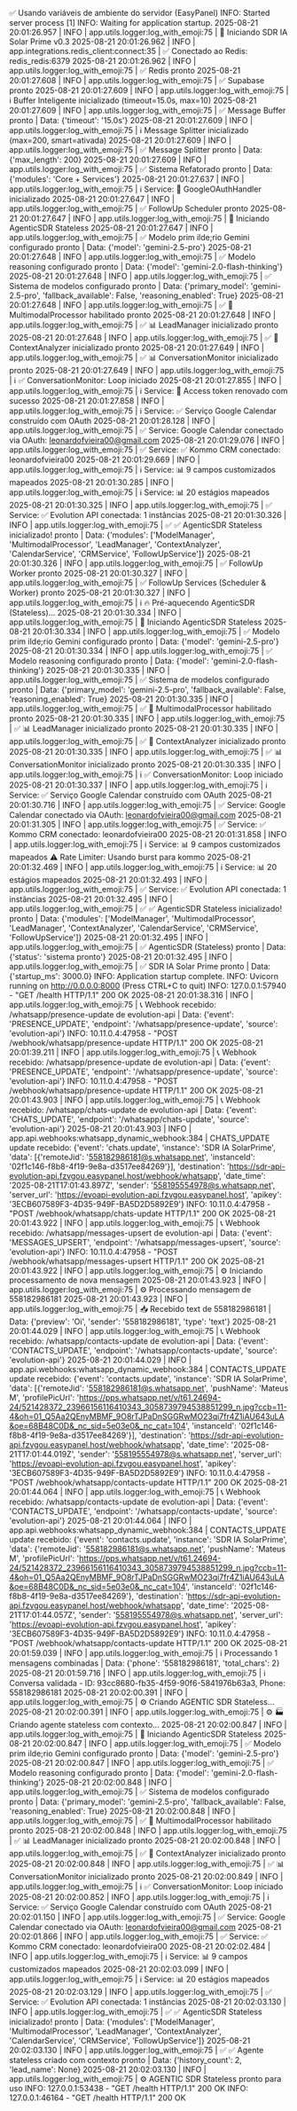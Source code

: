 ✅ Usando variáveis de ambiente do servidor (EasyPanel)
INFO:     Started server process [1]
INFO:     Waiting for application startup.
2025-08-21 20:01:26.957 | INFO     | app.utils.logger:log_with_emoji:75 | 🚀 Iniciando SDR IA Solar Prime v0.3
2025-08-21 20:01:26.962 | INFO     | app.integrations.redis_client:connect:35 | ✅ Conectado ao Redis: redis_redis:6379
2025-08-21 20:01:26.962 | INFO     | app.utils.logger:log_with_emoji:75 | ✅ Redis pronto
2025-08-21 20:01:27.608 | INFO     | app.utils.logger:log_with_emoji:75 | ✅ Supabase pronto
2025-08-21 20:01:27.609 | INFO     | app.utils.logger:log_with_emoji:75 | ℹ️ Buffer Inteligente inicializado (timeout=15.0s, max=10)
2025-08-21 20:01:27.609 | INFO     | app.utils.logger:log_with_emoji:75 | ✅ Message Buffer pronto | Data: {'timeout': '15.0s'}
2025-08-21 20:01:27.609 | INFO     | app.utils.logger:log_with_emoji:75 | ℹ️ Message Splitter inicializado (max=200, smart=ativada)
2025-08-21 20:01:27.609 | INFO     | app.utils.logger:log_with_emoji:75 | ✅ Message Splitter pronto | Data: {'max_length': 200}
2025-08-21 20:01:27.609 | INFO     | app.utils.logger:log_with_emoji:75 | ✅ Sistema Refatorado pronto | Data: {'modules': 'Core + Services'}
2025-08-21 20:01:27.637 | INFO     | app.utils.logger:log_with_emoji:75 | ℹ️ Service: 🔐 GoogleOAuthHandler inicializado
2025-08-21 20:01:27.647 | INFO     | app.utils.logger:log_with_emoji:75 | ✅ FollowUp Scheduler pronto
2025-08-21 20:01:27.647 | INFO     | app.utils.logger:log_with_emoji:75 | 🚀 Iniciando AgenticSDR Stateless
2025-08-21 20:01:27.647 | INFO     | app.utils.logger:log_with_emoji:75 | ✅ Modelo prim ilde;rio Gemini configurado pronto | Data: {'model': 'gemini-2.5-pro'}
2025-08-21 20:01:27.648 | INFO     | app.utils.logger:log_with_emoji:75 | ✅ Modelo reasoning configurado pronto | Data: {'model': 'gemini-2.0-flash-thinking'}
2025-08-21 20:01:27.648 | INFO     | app.utils.logger:log_with_emoji:75 | ✅ Sistema de modelos configurado pronto | Data: {'primary_model': 'gemini-2.5-pro', 'fallback_available': False, 'reasoning_enabled': True}
2025-08-21 20:01:27.648 | INFO     | app.utils.logger:log_with_emoji:75 | ✅ 🎨 MultimodalProcessor habilitado pronto
2025-08-21 20:01:27.648 | INFO     | app.utils.logger:log_with_emoji:75 | ✅ 📊 LeadManager inicializado pronto
2025-08-21 20:01:27.648 | INFO     | app.utils.logger:log_with_emoji:75 | ✅ 🧠 ContextAnalyzer inicializado pronto
2025-08-21 20:01:27.649 | INFO     | app.utils.logger:log_with_emoji:75 | ✅ 📊 ConversationMonitor inicializado pronto
2025-08-21 20:01:27.649 | INFO     | app.utils.logger:log_with_emoji:75 | ℹ️ ✅ ConversationMonitor: Loop iniciado
2025-08-21 20:01:27.855 | INFO     | app.utils.logger:log_with_emoji:75 | ℹ️ Service: 🔄 Access token renovado com sucesso
2025-08-21 20:01:27.858 | INFO     | app.utils.logger:log_with_emoji:75 | ℹ️ Service: ✅ Serviço Google Calendar construído com OAuth
2025-08-21 20:01:28.128 | INFO     | app.utils.logger:log_with_emoji:75 | ✅ Service: Google Calendar conectado via OAuth: leonardofvieira00@gmail.com
2025-08-21 20:01:29.076 | INFO     | app.utils.logger:log_with_emoji:75 | ✅ Service: ✅ Kommo CRM conectado: leonardofvieira00
2025-08-21 20:01:29.669 | INFO     | app.utils.logger:log_with_emoji:75 | ℹ️ Service: 📊 9 campos customizados mapeados
2025-08-21 20:01:30.285 | INFO     | app.utils.logger:log_with_emoji:75 | ℹ️ Service: 📊 20 estágios mapeados
2025-08-21 20:01:30.325 | INFO     | app.utils.logger:log_with_emoji:75 | ✅ Service: ✅ Evolution API conectada: 1 instâncias
2025-08-21 20:01:30.326 | INFO     | app.utils.logger:log_with_emoji:75 | ✅ ✅ AgenticSDR Stateless inicializado! pronto | Data: {'modules': ['ModelManager', 'MultimodalProcessor', 'LeadManager', 'ContextAnalyzer', 'CalendarService', 'CRMService', 'FollowUpService']}
2025-08-21 20:01:30.326 | INFO     | app.utils.logger:log_with_emoji:75 | ✅ FollowUp Worker pronto
2025-08-21 20:01:30.327 | INFO     | app.utils.logger:log_with_emoji:75 | ✅ FollowUp Services (Scheduler & Worker) pronto
2025-08-21 20:01:30.327 | INFO     | app.utils.logger:log_with_emoji:75 | ℹ️ 🔥 Pré-aquecendo AgenticSDR (Stateless)...
2025-08-21 20:01:30.334 | INFO     | app.utils.logger:log_with_emoji:75 | 🚀 Iniciando AgenticSDR Stateless
2025-08-21 20:01:30.334 | INFO     | app.utils.logger:log_with_emoji:75 | ✅ Modelo prim ilde;rio Gemini configurado pronto | Data: {'model': 'gemini-2.5-pro'}
2025-08-21 20:01:30.334 | INFO     | app.utils.logger:log_with_emoji:75 | ✅ Modelo reasoning configurado pronto | Data: {'model': 'gemini-2.0-flash-thinking'}
2025-08-21 20:01:30.335 | INFO     | app.utils.logger:log_with_emoji:75 | ✅ Sistema de modelos configurado pronto | Data: {'primary_model': 'gemini-2.5-pro', 'fallback_available': False, 'reasoning_enabled': True}
2025-08-21 20:01:30.335 | INFO     | app.utils.logger:log_with_emoji:75 | ✅ 🎨 MultimodalProcessor habilitado pronto
2025-08-21 20:01:30.335 | INFO     | app.utils.logger:log_with_emoji:75 | ✅ 📊 LeadManager inicializado pronto
2025-08-21 20:01:30.335 | INFO     | app.utils.logger:log_with_emoji:75 | ✅ 🧠 ContextAnalyzer inicializado pronto
2025-08-21 20:01:30.335 | INFO     | app.utils.logger:log_with_emoji:75 | ✅ 📊 ConversationMonitor inicializado pronto
2025-08-21 20:01:30.335 | INFO     | app.utils.logger:log_with_emoji:75 | ℹ️ ✅ ConversationMonitor: Loop iniciado
2025-08-21 20:01:30.337 | INFO     | app.utils.logger:log_with_emoji:75 | ℹ️ Service: ✅ Serviço Google Calendar construído com OAuth
2025-08-21 20:01:30.716 | INFO     | app.utils.logger:log_with_emoji:75 | ✅ Service: Google Calendar conectado via OAuth: leonardofvieira00@gmail.com
2025-08-21 20:01:31.305 | INFO     | app.utils.logger:log_with_emoji:75 | ✅ Service: ✅ Kommo CRM conectado: leonardofvieira00
2025-08-21 20:01:31.858 | INFO     | app.utils.logger:log_with_emoji:75 | ℹ️ Service: 📊 9 campos customizados mapeados
⚠️ Rate Limiter: Usando burst para kommo
2025-08-21 20:01:32.469 | INFO     | app.utils.logger:log_with_emoji:75 | ℹ️ Service: 📊 20 estágios mapeados
2025-08-21 20:01:32.493 | INFO     | app.utils.logger:log_with_emoji:75 | ✅ Service: ✅ Evolution API conectada: 1 instâncias
2025-08-21 20:01:32.495 | INFO     | app.utils.logger:log_with_emoji:75 | ✅ ✅ AgenticSDR Stateless inicializado! pronto | Data: {'modules': ['ModelManager', 'MultimodalProcessor', 'LeadManager', 'ContextAnalyzer', 'CalendarService', 'CRMService', 'FollowUpService']}
2025-08-21 20:01:32.495 | INFO     | app.utils.logger:log_with_emoji:75 | ✅ AgenticSDR (Stateless) pronto | Data: {'status': 'sistema pronto'}
2025-08-21 20:01:32.495 | INFO     | app.utils.logger:log_with_emoji:75 | ✅ SDR IA Solar Prime pronto | Data: {'startup_ms': 3000.0}
INFO:     Application startup complete.
INFO:     Uvicorn running on http://0.0.0.0:8000 (Press CTRL+C to quit)
INFO:     127.0.0.1:57940 - "GET /health HTTP/1.1" 200 OK
2025-08-21 20:01:38.316 | INFO     | app.utils.logger:log_with_emoji:75 | 📞 Webhook recebido: /whatsapp/presence-update de evolution-api | Data: {'event': 'PRESENCE_UPDATE', 'endpoint': '/whatsapp/presence-update', 'source': 'evolution-api'}
INFO:     10.11.0.4:47958 - "POST /webhook/whatsapp/presence-update HTTP/1.1" 200 OK
2025-08-21 20:01:39.211 | INFO     | app.utils.logger:log_with_emoji:75 | 📞 Webhook recebido: /whatsapp/presence-update de evolution-api | Data: {'event': 'PRESENCE_UPDATE', 'endpoint': '/whatsapp/presence-update', 'source': 'evolution-api'}
INFO:     10.11.0.4:47958 - "POST /webhook/whatsapp/presence-update HTTP/1.1" 200 OK
2025-08-21 20:01:43.903 | INFO     | app.utils.logger:log_with_emoji:75 | 📞 Webhook recebido: /whatsapp/chats-update de evolution-api | Data: {'event': 'CHATS_UPDATE', 'endpoint': '/whatsapp/chats-update', 'source': 'evolution-api'}
2025-08-21 20:01:43.903 | INFO     | app.api.webhooks:whatsapp_dynamic_webhook:384 | CHATS_UPDATE update recebido: {'event': 'chats.update', 'instance': 'SDR IA SolarPrime', 'data': [{'remoteJid': '558182986181@s.whatsapp.net', 'instanceId': '02f1c146-f8b8-4f19-9e8a-d3517ee84269'}], 'destination': 'https://sdr-api-evolution-api.fzvgou.easypanel.host/webhook/whatsapp', 'date_time': '2025-08-21T17:01:43.897Z', 'sender': '558195554978@s.whatsapp.net', 'server_url': 'https://evoapi-evolution-api.fzvgou.easypanel.host', 'apikey': '3ECB607589F3-4D35-949F-BA5D2D5892E9'}
INFO:     10.11.0.4:47958 - "POST /webhook/whatsapp/chats-update HTTP/1.1" 200 OK
2025-08-21 20:01:43.922 | INFO     | app.utils.logger:log_with_emoji:75 | 📞 Webhook recebido: /whatsapp/messages-upsert de evolution-api | Data: {'event': 'MESSAGES_UPSERT', 'endpoint': '/whatsapp/messages-upsert', 'source': 'evolution-api'}
INFO:     10.11.0.4:47958 - "POST /webhook/whatsapp/messages-upsert HTTP/1.1" 200 OK
2025-08-21 20:01:43.922 | INFO     | app.utils.logger:log_with_emoji:75 | ⚙️ Iniciando processamento de nova mensagem
2025-08-21 20:01:43.923 | INFO     | app.utils.logger:log_with_emoji:75 | ⚙️ Processando mensagem de 558182986181
2025-08-21 20:01:43.923 | INFO     | app.utils.logger:log_with_emoji:75 | 📥 Recebido text de 558182986181 | Data: {'preview': 'Oi', 'sender': '558182986181', 'type': 'text'}
2025-08-21 20:01:44.029 | INFO     | app.utils.logger:log_with_emoji:75 | 📞 Webhook recebido: /whatsapp/contacts-update de evolution-api | Data: {'event': 'CONTACTS_UPDATE', 'endpoint': '/whatsapp/contacts-update', 'source': 'evolution-api'}
2025-08-21 20:01:44.029 | INFO     | app.api.webhooks:whatsapp_dynamic_webhook:384 | CONTACTS_UPDATE update recebido: {'event': 'contacts.update', 'instance': 'SDR IA SolarPrime', 'data': [{'remoteJid': '558182986181@s.whatsapp.net', 'pushName': 'Mateus M', 'profilePicUrl': 'https://pps.whatsapp.net/v/t61.24694-24/521428372_23966156116410343_3058739794538851299_n.jpg?ccb=11-4&oh=01_Q5Aa2QEnyMBMF_9O8rTJPaDnSGGRwMO23qi7fr4Z1iAU643uLA&oe=68B48C0D&_nc_sid=5e03e0&_nc_cat=104', 'instanceId': '02f1c146-f8b8-4f19-9e8a-d3517ee84269'}], 'destination': 'https://sdr-api-evolution-api.fzvgou.easypanel.host/webhook/whatsapp', 'date_time': '2025-08-21T17:01:44.019Z', 'sender': '558195554978@s.whatsapp.net', 'server_url': 'https://evoapi-evolution-api.fzvgou.easypanel.host', 'apikey': '3ECB607589F3-4D35-949F-BA5D2D5892E9'}
INFO:     10.11.0.4:47958 - "POST /webhook/whatsapp/contacts-update HTTP/1.1" 200 OK
2025-08-21 20:01:44.064 | INFO     | app.utils.logger:log_with_emoji:75 | 📞 Webhook recebido: /whatsapp/contacts-update de evolution-api | Data: {'event': 'CONTACTS_UPDATE', 'endpoint': '/whatsapp/contacts-update', 'source': 'evolution-api'}
2025-08-21 20:01:44.064 | INFO     | app.api.webhooks:whatsapp_dynamic_webhook:384 | CONTACTS_UPDATE update recebido: {'event': 'contacts.update', 'instance': 'SDR IA SolarPrime', 'data': {'remoteJid': '558182986181@s.whatsapp.net', 'pushName': 'Mateus M', 'profilePicUrl': 'https://pps.whatsapp.net/v/t61.24694-24/521428372_23966156116410343_3058739794538851299_n.jpg?ccb=11-4&oh=01_Q5Aa2QEnyMBMF_9O8rTJPaDnSGGRwMO23qi7fr4Z1iAU643uLA&oe=68B48C0D&_nc_sid=5e03e0&_nc_cat=104', 'instanceId': '02f1c146-f8b8-4f19-9e8a-d3517ee84269'}, 'destination': 'https://sdr-api-evolution-api.fzvgou.easypanel.host/webhook/whatsapp', 'date_time': '2025-08-21T17:01:44.057Z', 'sender': '558195554978@s.whatsapp.net', 'server_url': 'https://evoapi-evolution-api.fzvgou.easypanel.host', 'apikey': '3ECB607589F3-4D35-949F-BA5D2D5892E9'}
INFO:     10.11.0.4:47958 - "POST /webhook/whatsapp/contacts-update HTTP/1.1" 200 OK
2025-08-21 20:01:59.039 | INFO     | app.utils.logger:log_with_emoji:75 | ℹ️ Processando 1 mensagens combinadas | Data: {'phone': '558182986181', 'total_chars': 2}
2025-08-21 20:01:59.716 | INFO     | app.utils.logger:log_with_emoji:75 | ℹ️ Conversa validada - ID: 93cc8680-fb35-4f59-90f6-5841976b63a3, Phone: 558182986181
2025-08-21 20:02:00.391 | INFO     | app.utils.logger:log_with_emoji:75 | ⚙️ Criando AGENTIC SDR Stateless...
2025-08-21 20:02:00.391 | INFO     | app.utils.logger:log_with_emoji:75 | ⚙️ 🏭 Criando agente stateless com contexto...
2025-08-21 20:02:00.847 | INFO     | app.utils.logger:log_with_emoji:75 | 🚀 Iniciando AgenticSDR Stateless
2025-08-21 20:02:00.847 | INFO     | app.utils.logger:log_with_emoji:75 | ✅ Modelo prim ilde;rio Gemini configurado pronto | Data: {'model': 'gemini-2.5-pro'}
2025-08-21 20:02:00.847 | INFO     | app.utils.logger:log_with_emoji:75 | ✅ Modelo reasoning configurado pronto | Data: {'model': 'gemini-2.0-flash-thinking'}
2025-08-21 20:02:00.848 | INFO     | app.utils.logger:log_with_emoji:75 | ✅ Sistema de modelos configurado pronto | Data: {'primary_model': 'gemini-2.5-pro', 'fallback_available': False, 'reasoning_enabled': True}
2025-08-21 20:02:00.848 | INFO     | app.utils.logger:log_with_emoji:75 | ✅ 🎨 MultimodalProcessor habilitado pronto
2025-08-21 20:02:00.848 | INFO     | app.utils.logger:log_with_emoji:75 | ✅ 📊 LeadManager inicializado pronto
2025-08-21 20:02:00.848 | INFO     | app.utils.logger:log_with_emoji:75 | ✅ 🧠 ContextAnalyzer inicializado pronto
2025-08-21 20:02:00.848 | INFO     | app.utils.logger:log_with_emoji:75 | ✅ 📊 ConversationMonitor inicializado pronto
2025-08-21 20:02:00.849 | INFO     | app.utils.logger:log_with_emoji:75 | ℹ️ ✅ ConversationMonitor: Loop iniciado
2025-08-21 20:02:00.852 | INFO     | app.utils.logger:log_with_emoji:75 | ℹ️ Service: ✅ Serviço Google Calendar construído com OAuth
2025-08-21 20:02:01.150 | INFO     | app.utils.logger:log_with_emoji:75 | ✅ Service: Google Calendar conectado via OAuth: leonardofvieira00@gmail.com
2025-08-21 20:02:01.866 | INFO     | app.utils.logger:log_with_emoji:75 | ✅ Service: ✅ Kommo CRM conectado: leonardofvieira00
2025-08-21 20:02:02.484 | INFO     | app.utils.logger:log_with_emoji:75 | ℹ️ Service: 📊 9 campos customizados mapeados
2025-08-21 20:02:03.099 | INFO     | app.utils.logger:log_with_emoji:75 | ℹ️ Service: 📊 20 estágios mapeados
2025-08-21 20:02:03.129 | INFO     | app.utils.logger:log_with_emoji:75 | ✅ Service: ✅ Evolution API conectada: 1 instâncias
2025-08-21 20:02:03.130 | INFO     | app.utils.logger:log_with_emoji:75 | ✅ ✅ AgenticSDR Stateless inicializado! pronto | Data: {'modules': ['ModelManager', 'MultimodalProcessor', 'LeadManager', 'ContextAnalyzer', 'CalendarService', 'CRMService', 'FollowUpService']}
2025-08-21 20:02:03.130 | INFO     | app.utils.logger:log_with_emoji:75 | ✅ ✅ Agente stateless criado com contexto pronto | Data: {'history_count': 2, 'lead_name': None}
2025-08-21 20:02:03.130 | INFO     | app.utils.logger:log_with_emoji:75 | ⚙️ AGENTIC SDR Stateless pronto para uso
INFO:     127.0.0.1:53438 - "GET /health HTTP/1.1" 200 OK
INFO:     127.0.0.1:46164 - "GET /health HTTP/1.1" 200 OK